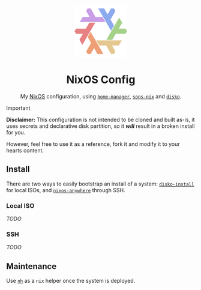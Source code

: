 <div align="center">
<img alt="NixOS" src="resources/splash/nix-snowflake-rainbow-pastel.svg" width="140px"/>

# NixOS Config
My [NixOS](https://nixos.org/) configuration, using
[`home-manager`](https://github.com/nix-community/home-manager),
[`sops-nix`](https://github.com/Mic92/sops-nix) and
[`disko`](https://github.com/nix-community/disko).

</div>

> [!IMPORTANT]
> **Disclaimer:** This configuration is not intended to be cloned and built as-is,
> it uses secrets and declarative disk partition, so it **_will_** result in a broken
> install for you.
>
> However, feel free to use it as a reference, fork it and modify it to your hearts
> content.

## Install

There are two ways to easily bootstrap an install of a system:
[`disko-install`](https://github.com/nix-community/disko/blob/master/docs/disko-install.md)
for local ISOs, and [`nixos-anywhere`](https://github.com/nix-community/nixos-anywhere)
through SSH.

### Local ISO

_TODO_

### SSH

_TODO_

## Maintenance

Use [`nh`](https://github.com/nix-community/nh) as a `nix` helper once the system is deployed.
